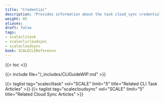 ```yaml
---
title: "Credential"
description: "Provides information about the task cloud_sync credential namespace in the TrueNAS CLI. Includes command syntax and common commands."
weight: 05
aliases:
draft: false
tags:
- scaleclitask
- scaleclicloudsync
- scalecloudsync
book: SCALECLIReference
---
```


{{< toc >}}

{{< include file="/_includes/CLIGuideWIP.md" >}}

{{< taglist tag="scaleclitask" vol="SCALE" limit="5" title="Related CLI Task Articles" >}}
{{< taglist tag="scalecloudsync" vol="SCALE" limit="5" title="Related Cloud Sync Articles" >}}